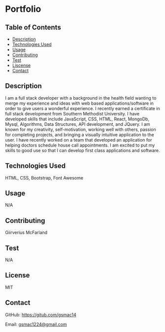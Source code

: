 
  # Portfolio
  
  ## Table of Contents
  * [Description](#description)
  * [Technologies Used](#technologies)
  * [Usage](#usage)
  * [Contributing](#contributing)
  * [Test](#test)
  * [Liscense](#liscense)
  * [Contact](#contact)
  
  ## Description
  I am a full stack developer with a background in the health field wanting to merge my experience and ideas with web based applications/software in order to give users a wonderful experience. I recently earned a certificate in full stack development from Southern Methodist University. I have developed skills that include JavaScript, CSS, HTML, React, MongoDb, Mysql, Algorithms, Data Structures, API development, and JQuery. I am known for my creativity, self-motivation, working well with others, passion for completing projects, and bringing a visually intuitive application to the user. I have recently worked on a team that developed an application for helping doctors schedule house call appointments. I am excited to put my skills to good use so that I can develop first class applications and software.

  ## Technologies Used
  HTML, CSS, Bootstrap, Font Awesome
  
  ## Usage
  N/A
  
  ## Contributing 
  Giirverius McFarland

  ## Test
  N/A 

  ## License
  MIT

  ## Contact
  GitHub: https://gitub.com/gsmac14

  Email: gsmac1224@gmail.com

